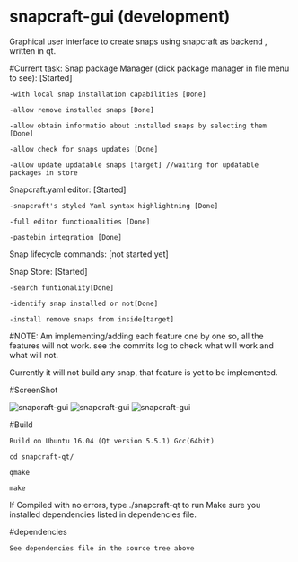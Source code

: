 # snapcraft-gui (development)
Graphical user interface to create snaps using snapcraft as backend , written in qt.

#Current task:
Snap package Manager (click package manager in file menu to see): [Started]

	-with local snap installation capabilities [Done]

	-allow remove installed snaps [Done]

	-allow obtain informatio about installed snaps by selecting them [Done]

	-allow check for snaps updates [Done]

	-allow update updatable snaps [target] //waiting for updatable packages in store

Snapcraft.yaml editor: [Started]
	
	-snapcraft's styled Yaml syntax highlightning [Done]
	
	-full editor functionalities [Done]
	
	-pastebin integration [Done]
	
Snap lifecycle commands: [not started yet]

Snap Store: [Started]
	
	-search funtionality[Done]
	
	-identify snap installed or not[Done]
	
	-install remove snaps from inside[target]
	

#NOTE:
Am implementing/adding each feature one by one so, all the features will not work. see the commits log to check what will work and what will not.

Currently it will not build any snap, that feature is yet to be implemented.


#ScreenShot

![snapcraft-gui](https://github.com/keshavbhatt/snapcraft-gui/blob/master/screenshots/sc1.png?raw=true)
![snapcraft-gui](https://github.com/keshavbhatt/snapcraft-gui/blob/master/screenshots/sc2.png?raw=true)
![snapcraft-gui](https://github.com/keshavbhatt/snapcraft-gui/blob/master/screenshots/sc3.png?raw=true)

#Build

	Build on Ubuntu 16.04 (Qt version 5.5.1) Gcc(64bit)
	
	cd snapcraft-qt/
	 
	qmake
	
	make
	
If Compiled with no errors, type ./snapcraft-qt to run
Make sure you installed dependencies listed in dependencies file. 

#dependencies

	See dependencies file in the source tree above

